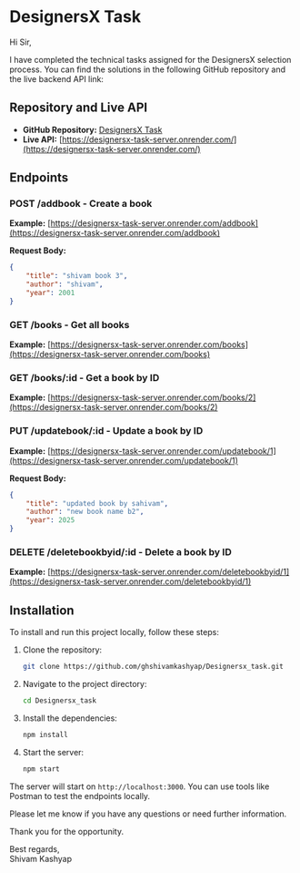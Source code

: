 # DesignersX Task

Hi Sir,

I have completed the technical tasks assigned for the DesignersX selection process. You can find the solutions in the following GitHub repository and the live backend API link:

## Repository and Live API

- **GitHub Repository:** [DesignersX Task](https://github.com/ghshivamkashyap/Designersx_task)
- **Live API:** [https://designersx-task-server.onrender.com/](https://designersx-task-server.onrender.com/)

## Endpoints

### POST /addbook - Create a book
**Example:** [https://designersx-task-server.onrender.com/addbook](https://designersx-task-server.onrender.com/addbook)

**Request Body:**
```json
{
    "title": "shivam book 3",
    "author": "shivam",
    "year": 2001
}
```

### GET /books - Get all books
**Example:** [https://designersx-task-server.onrender.com/books](https://designersx-task-server.onrender.com/books)

### GET /books/:id - Get a book by ID
**Example:** [https://designersx-task-server.onrender.com/books/2](https://designersx-task-server.onrender.com/books/2)

### PUT /updatebook/:id - Update a book by ID
**Example:** [https://designersx-task-server.onrender.com/updatebook/1](https://designersx-task-server.onrender.com/updatebook/1)

**Request Body:**
```json
{
    "title": "updated book by sahivam",
    "author": "new book name b2",
    "year": 2025
}
```

### DELETE /deletebookbyid/:id - Delete a book by ID
**Example:** [https://designersx-task-server.onrender.com/deletebookbyid/1](https://designersx-task-server.onrender.com/deletebookbyid/1)

## Installation

To install and run this project locally, follow these steps:

1. Clone the repository:
    ```bash
    git clone https://github.com/ghshivamkashyap/Designersx_task.git
    ```

2. Navigate to the project directory:
    ```bash
    cd Designersx_task
    ```

3. Install the dependencies:
    ```bash
    npm install
    ```

4. Start the server:
    ```bash
    npm start
    ```

The server will start on `http://localhost:3000`. You can use tools like Postman to test the endpoints locally.

Please let me know if you have any questions or need further information.

Thank you for the opportunity.

Best regards,  
Shivam Kashyap

